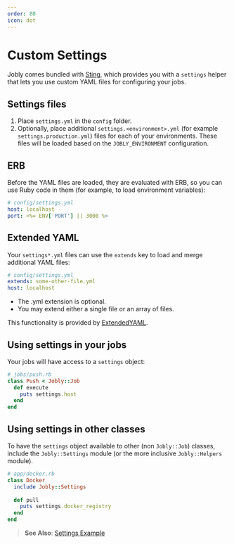 ```yaml
---
order: 80
icon: dot
---
```


# Custom Settings

Jobly comes bundled with [Sting][1], which provides you with a `settings`
helper that lets you use custom YAML files for configuring your jobs.

## Settings files

1. Place `settings.yml` in the `config` folder.
2. Optionally, place additional `settings.<environment>.yml` (for example
   `settings.production.yml`) files for each of your environments. These
   files will be loaded based on the `JOBLY_ENVIRONMENT` configuration.

## ERB

Before the YAML files are loaded, they are evaluated with ERB, so you can
use Ruby code in them (for example, to load environment variables):

```yaml
# config/settings.yml
host: localhost
port: <%= ENV['PORT'] || 3000 %>
```

## Extended YAML

Your `settings*.yml` files can use the `extends` key to load and merge
additional YAML files:

```yaml
# config/settings.yml
extends: some-other-file.yml
host: localhost
```

- The .yml extension is optional.
- You may extend either a single file or an array of files.

This functionality is provided by [ExtendedYAML][2].


## Using settings in your jobs

Your jobs will have access to a `settings` object:

```ruby
# jobs/push.rb
class Push < Jobly::Job
  def execute
    puts settings.host
  end
end
```

## Using settings in other classes

To have the `settings` object available to other (non `Jobly::Job`) classes,
include the `Jobly::Settings` module (or the more inclusive `Jobly::Helpers`
module).

```ruby
# app/docker.rb
class Docker
  include Jobly::Settings
  
  def pull
    puts settings.docker_registry
  end
end
```

[1]: https://github.com/dannyben/sting
[2]: https://github.com/dannyben/extended_yaml


> <i class='fa fa-arrow-right'></i> **See Also**:
> [Settings Example](/examples/settings-example.md)